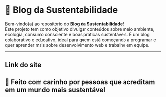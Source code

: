 # 🌱 Blog da Sustentabilidade

Bem-vindo(a) ao repositório do **Blog da Sustentabilidade**!  
Este projeto tem como objetivo divulgar conteúdos sobre meio ambiente, ecologia, consumo consciente e boas práticas sustentáveis. É um blog colaborativo e educativo, ideal para quem está começando a programar e quer aprender mais sobre desenvolvimento web e trabalho em equipe.

---

## Link do site



## 💚 Feito com carinho por pessoas que acreditam em um mundo mais sustentável
